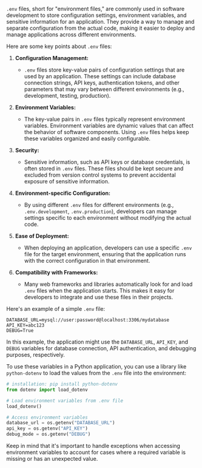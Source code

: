 `.env` files, short for "environment files," are commonly used in software development to store configuration settings, environment variables, and sensitive information for an application. They provide a way to manage and separate configuration from the actual code, making it easier to deploy and manage applications across different environments.

Here are some key points about `.env` files:

1. **Configuration Management:**
   - `.env` files store key-value pairs of configuration settings that are used by an application. These settings can include database connection strings, API keys, authentication tokens, and other parameters that may vary between different environments (e.g., development, testing, production).

2. **Environment Variables:**
   - The key-value pairs in `.env` files typically represent environment variables. Environment variables are dynamic values that can affect the behavior of software components. Using `.env` files helps keep these variables organized and easily configurable.

3. **Security:**
   - Sensitive information, such as API keys or database credentials, is often stored in `.env` files. These files should be kept secure and excluded from version control systems to prevent accidental exposure of sensitive information.

4. **Environment-specific Configuration:**
   - By using different `.env` files for different environments (e.g., `.env.development`, `.env.production`), developers can manage settings specific to each environment without modifying the actual code.

5. **Ease of Deployment:**
   - When deploying an application, developers can use a specific `.env` file for the target environment, ensuring that the application runs with the correct configuration in that environment.

6. **Compatibility with Frameworks:**
   - Many web frameworks and libraries automatically look for and load `.env` files when the application starts. This makes it easy for developers to integrate and use these files in their projects.

Here's an example of a simple `.env` file:

```plaintext
DATABASE_URL=mysql://user:password@localhost:3306/mydatabase
API_KEY=abc123
DEBUG=True
```

In this example, the application might use the `DATABASE_URL`, `API_KEY`, and `DEBUG` variables for database connection, API authentication, and debugging purposes, respectively.

To use these variables in a Python application, you can use a library like `python-dotenv` to load the values from the `.env` file into the environment:

```python
# installation: pip install python-dotenv
from dotenv import load_dotenv

# Load environment variables from .env file
load_dotenv()

# Access environment variables
database_url = os.getenv("DATABASE_URL")
api_key = os.getenv("API_KEY")
debug_mode = os.getenv("DEBUG")
```

Keep in mind that it's important to handle exceptions when accessing environment variables to account for cases where a required variable is missing or has an unexpected value.
